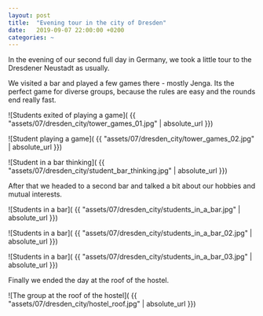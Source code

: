 ```yaml
---
layout: post
title:  "Evening tour in the city of Dresden"
date:   2019-09-07 22:00:00 +0200
categories: ~
---
```


In the evening of our second full day in Germany, we took a little tour to
the Dresdener Neustadt as usually.

We visited a bar and played a few games there - mostly Jenga. Its the perfect
game for diverse groups, because the rules are easy and the rounds end really
fast.

![Students exited of playing a game]( {{ "assets/07/dresden_city/tower_games_01.jpg" | absolute_url }})

![Student playing a game]( {{ "assets/07/dresden_city/tower_games_02.jpg" | absolute_url }})

![Student in a bar thinking]( {{ "assets/07/dresden_city/student_bar_thinking.jpg" | absolute_url }})

After that we headed to a second bar and talked a bit about our hobbies and
mutual interests.

![Students in a bar]( {{ "assets/07/dresden_city/students_in_a_bar.jpg" | absolute_url }})

![Students in a bar]( {{ "assets/07/dresden_city/students_in_a_bar_02.jpg" | absolute_url }})

![Students in a bar]( {{ "assets/07/dresden_city/students_in_a_bar_03.jpg" | absolute_url }})

Finally we ended the day at the roof of the hostel.

![The group at the roof of the hostel]( {{ "assets/07/dresden_city/hostel_roof.jpg" | absolute_url }})
